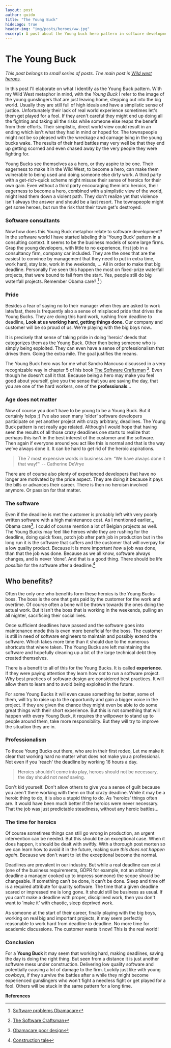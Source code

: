 ```yaml
---
layout: post
author: guido
title: "The Young Buck"
hideLogo: true
header-img: "img/posts/heroes/ww.jpg"
excerpt: A post about the Young buck hero pattern in software development. The young gunslinger, full of high ideals, working in the software industry.
---
```

# The Young Buck

*This post belongs to small series of posts. The main post is [Wild west heroes](/31/05/2018/Heroes/).* 

In this post I'll elaborate on what I identify as the Young Buck pattern. With my Wild West metaphor in mind, with the *Young Buck* I refer to the image of the young gunslingers that are just leaving home, stepping out into the big world. Usually they are still full of high ideals and have a simplistic sense of justice. Unfortunately their lack of real world experience sometimes let's them get played for a fool. If they aren't careful they might end up doing all the fighting and taking all the risks while someone else reaps the benefit from their efforts. Their simplistic, direct world view could result in an ending which isn't what they had in mind or hoped for. The townspeople might not be so pleased with the wreckage and carnage lying in the young bucks wake. The results of their hard battles may very well be that they end up getting scorned and even chased away by the very people they were fighting for. 

Young Bucks see themselves as a hero, or they aspire to be one. Their eagerness to make it in the Wild West, to become a hero, can make them vulnerable to being used and doing someone else dirty work. A third party with a get-rich-quick scheme might misuse their sense of heroics for their own gain. Even without a third party encouraging them into heroics, their eagerness to become a hero, combined with a simplistic view of the world, might lead them down a violent path. They don't realize yet that violence isn't always the answer and should be a last resort. The townspeople might get some heroes, but run the risk that their town get's destroyed.

### Software consultants

Now how does this Young Buck metaphor relate to software development? In the software world I have started labeling this 'Young Buck' pattern in a consulting context. It seems to be the business models of some large firms. Grap the young developers, with little to no experience, first job in a consultancy firm, company car included. They are the ones that are the easiest to convince by management that they need to put in extra time, work hard, stay late, work in the weekends, ... All in order to make that big deadline. Personally I've seen this happen the most on  fixed-prize waterfall projects, that were bound to fail from the start.  Yes, people still do big waterfall projects. Remember Obama care? [^obama-cio] )

### Pride

Besides a fear of saying no to their manager when they are asked to work late/fast, there is frequently also a sense of misplaced pride that drives the Young Bucks. They are doing this hard work, rushing from deadline to deadline,  **Look at us working hard, getting things done.** Our company and customer will be so proud of us. We're playing with the big boys now.. 

It is precisely that sense of taking pride in doing 'heroic' deeds that categorizes them as the Young Buck. Other then being someone who is simply being exploited. They can even have a sense of professionalism that drives them. Going the extra mile. The goal justifies the means.

The Young Buck hero was for me what Sandro Mancuso discussed in a very recognizable way in chapter 5 of his book [The Software Craftsman](https://www.amazon.com/Software-Craftsman-Professionalism-Pragmatism-Robert/dp/0134052501/) [^sandroBook]. Even though he doesn't call it that. Because being a hero may make you feel good about yourself, give you the sense that you are saving the day, that you are one of the hard workers, one of the **professionals**...
 
### Age does not matter

Now of course you don't have to be young to be a Young Buck. But it certainly helps ;) I've also seen many 'older' software developers participate on yet another project with crazy arbitrary, deadlines. The Young Buck pattern is not really age related. Although I would hope that having seen the results of all those crazy deadlines one starts to realize that perhaps this isn't in the best interest of the customer and the software. Then again if everyone around you act like this is normal and that is the way we've always done it. It can be hard to get rid of the heroic aspirations. 

> The 7 most expensive words in business are: “We have always done it that way!”’ -- Catherine DeVrye

There are of course also plenty of experienced developers that have no longer are motivated by the pride aspect. They are doing it because it pays the bills or advances their career. There is then no heroism involved anymore. Or passion for that matter.
    

### The software

Even if the deadline is met the customer is probably left with very poorly written software with a high maintenance cost. As I mentioned earlier,,, Obama care[^obama-cbs]. I could of course mention a lot of Belgian projects as well. The Young Bucks may feel like heroes while they are rushing for the deadline, doing quick fixes, patch job after path job in production but in the long run it is the software that suffers and the customer that will overpay for a low quality product. Because it is more important _how_ a job was done, than that the job was done. Because as we all know, software always changes, and is never 'done'. And that is a good thing. There should be life _possible_ for the software after a deadline.[^constructionTale] 

## Who benefits?

Often the only one who benefits form these heroics is the Young Bucks boss. The boss is the one that gets paid by the customer for the work and overtime. Of course often a bone will be thrown towards the ones doing the actual work. But it isn't the boss that is working in the weekends, pulling an all nighter, sacrificing their social lives.

Once sufficient deadlines have passed and the software goes into maintenance mode this is even more beneficial for the boss. The customer is still in need of software engineers to maintain and possibly extend the software. Which takes more time than it should due to the numerous shortcuts that where taken. The Young Bucks are left maintaining the software and hopefully cleaning up a bit of the large technical debt they created themselves.

There is a benefit to all of this for the Young Bucks. It is called **experience**. If they were paying attention they learn how *not* to run a software project. Why best practices of software design are considered best practices. It will allow them to learn and to avoid being exploited in the future.

For some Young Bucks it will even cause something far better, some of them, will try to raise up to the opportunity and gain a bigger voice in the project. If they are given the chance they might even be able to do some great things with their short experience.
But this is not something that will happen with every Young Buck, it requires the willpower to stand up to people around them, take more responsibility. But they will try to improve the situation they are in.

### Professionalism

To those Young Bucks out there, who are in their first rodeo, Let me make it clear that working hard no matter what does not make you a professional. Not even if you 'reach' the deadline by working 16 hours a day. 

> Heroics shouldn't come into play, heroes should not be necessary, the day should not _need_ saving. 

Don't kid yourself. Don't allow others to give you a sense of guilt because you aren't there working with them on that crazy deadline.  While it may be a heroic thing to do, it is also a stupid thing to do. As 'heroics' things often are. It would have been much better if the heroics were never necessary. That the job was just predictable steadiness, without any heroic battles... 
   
### The time for heroics
     
Of course sometimes things can still go wrong in production, an urgent intervention can be needed. But this should be an exceptional case. When it does happen, it should be dealt with swiftly. With a thorough post morten so we can learn how to avoid it in the future, making sure _this does not happen again_. Because we don't want to let the exceptional become the normal.

Deadlines are prevalent in our industry. But while a real deadline can exist (one of the business requirements, GDPR for example, not an arbitrary deadline a manager cooked up to impress someone) the scope should be changeable. If something can't be done, it can't be done. Sleep and time off is a required attribute for quality software. The time that a given deadline scared or impressed me is long gone. It should still be business as usual. If you can't make a deadline with proper, disciplined work, then you don't want to 'make it' with chaotic, sleep deprived work. 

As someone at the start of their career, finally playing with the big boys, working on real big and important projects, it may seem perfectly reasonable to work hard from deadline to deadline. No more time for academic discussions. The customer wants it now! This is the real world!

### Conclusion

For a **Young Buck** it may seem that working hard, making deadlines, saving the day is doing the right thing. But seen from a distance it is just another software mess under construction. Delivering low quality software and potentially causing a lot of damage to the firm. Luckily just like with young cowboys, if they survive the battles after a while they might become experienced gunslingers who won't fight a needless fight or get played for a fool. Others will be stuck in the same pattern for a long time.

**References**

[^sandroBook]: [The Software Craftsman](https://www.amazon.com/Software-Craftsman-Professionalism-Pragmatism-Robert/dp/0134052501/ref=sr_1_1?s=books&ie=UTF8&qid=1522832866&sr=1-1&keywords=sandro+mancuso)
[^obama-cio]: [Software problems Obamacare](https://www.cio.com/article/2380827/developer/developer-6-software-development-lessons-from-healthcare-gov-s-failed-launch.html)
[^obama-cbs]: [Obamacare poor design](https://www.cbsnews.com/news/experts-obamacare-website-stymied-by-its-poor-design/)
[^constructionTale]: [Construction tale](/15/04/2018/Construction-Tale/) 
[^seven]: [7 Expensive words](http://www.greatmotivation.com/media/pdf/The-seven.pdf)
